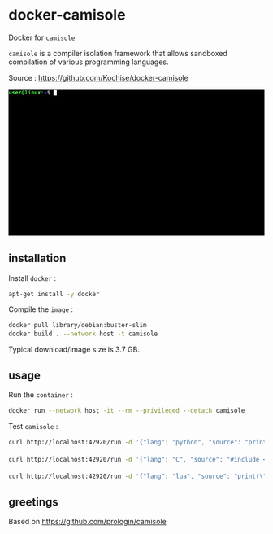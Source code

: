 # docker-camisole
Docker for `camisole`

`camisole` is a compiler isolation framework that allows sandboxed compilation of various programming languages.

Source : https://github.com/Kochise/docker-camisole

![docker-camisole](https://github.com/Kochise/docker-camisole/blob/master/docker-camisole_200.gif?raw=true)

## installation

Install `docker` :

```bash
apt-get install -y docker
```

Compile the `image` :

```bash
docker pull library/debian:buster-slim
docker build . --network host -t camisole
```

Typical download/image size is 3.7 GB.

## usage

Run the `container` :

```bash
docker run --network host -it --rm --privileged --detach camisole
```

Test `camisole` :

```bash
curl http://localhost:42920/run -d '{"lang": "python", "source": "print(42)"}'

curl http://localhost:42920/run -d '{"lang": "C", "source": "#include <stdio.h>\n int main() { printf(\"Hello World\"); return 0; }"}'

curl http://localhost:42920/run -d '{"lang": "lua", "source": "print(\"Hello World\")"}'
```

## greetings

Based on https://github.com/prologin/camisole<br>
